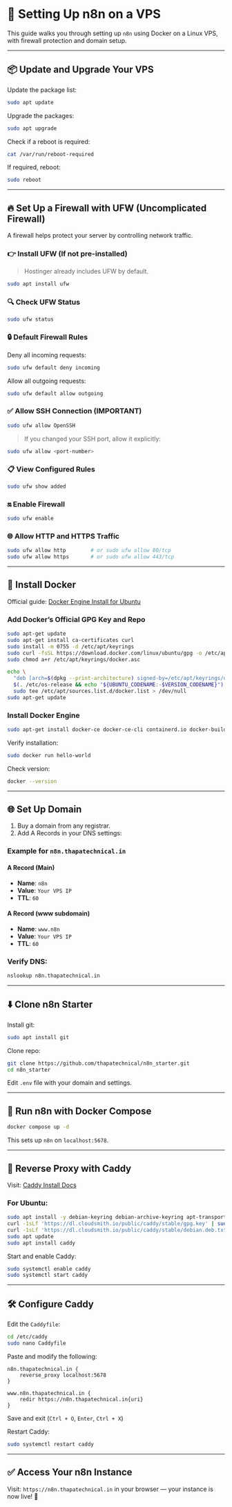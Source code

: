 # 🚀 Setting Up n8n on a VPS

This guide walks you through setting up `n8n` using Docker on a Linux VPS, with firewall protection and domain setup.

---

## 📦 Update and Upgrade Your VPS

Update the package list:

```bash
sudo apt update
```

Upgrade the packages:

```bash
sudo apt upgrade
```

Check if a reboot is required:

```bash
cat /var/run/reboot-required
```

If required, reboot:

```bash
sudo reboot
```

---

## 🔥 Set Up a Firewall with UFW (Uncomplicated Firewall)

A firewall helps protect your server by controlling network traffic.

### 👉 Install UFW (If not pre-installed)

> Hostinger already includes UFW by default.

```bash
sudo apt install ufw
```

### 🔍 Check UFW Status

```bash
sudo ufw status
```

### 🔒 Default Firewall Rules

Deny all incoming requests:

```bash
sudo ufw default deny incoming
```

Allow all outgoing requests:

```bash
sudo ufw default allow outgoing
```

### ✅ Allow SSH Connection (IMPORTANT)

```bash
sudo ufw allow OpenSSH
```

> If you changed your SSH port, allow it explicitly:
```bash
sudo ufw allow <port-number>
```

### 📋 View Configured Rules

```bash
sudo ufw show added
```

### 🔛 Enable Firewall

```bash
sudo ufw enable
```

### 🌐 Allow HTTP and HTTPS Traffic

```bash
sudo ufw allow http        # or sudo ufw allow 80/tcp
sudo ufw allow https       # or sudo ufw allow 443/tcp
```

---

## 🐳 Install Docker

Official guide: [Docker Engine Install for Ubuntu](https://docs.docker.com/engine/install/ubuntu/)

### Add Docker’s Official GPG Key and Repo

```bash
sudo apt-get update
sudo apt-get install ca-certificates curl
sudo install -m 0755 -d /etc/apt/keyrings
sudo curl -fsSL https://download.docker.com/linux/ubuntu/gpg -o /etc/apt/keyrings/docker.asc
sudo chmod a+r /etc/apt/keyrings/docker.asc
```

```bash
echo \
  "deb [arch=$(dpkg --print-architecture) signed-by=/etc/apt/keyrings/docker.asc] https://download.docker.com/linux/ubuntu \
  $(. /etc/os-release && echo "${UBUNTU_CODENAME:-$VERSION_CODENAME}") stable" | \
  sudo tee /etc/apt/sources.list.d/docker.list > /dev/null
sudo apt-get update
```

### Install Docker Engine

```bash
sudo apt-get install docker-ce docker-ce-cli containerd.io docker-buildx-plugin docker-compose-plugin
```

Verify installation:

```bash
sudo docker run hello-world
```

Check version:

```bash
docker --version
```

---

## 🌐 Set Up Domain

1. Buy a domain from any registrar.
2. Add A Records in your DNS settings:

### Example for `n8n.thapatechnical.in`

#### A Record (Main)

- **Name**: `n8n`
- **Value**: `Your VPS IP`
- **TTL**: `60`

#### A Record (www subdomain)

- **Name**: `www.n8n`
- **Value**: `Your VPS IP`
- **TTL**: `60`

### Verify DNS:

```bash
nslookup n8n.thapatechnical.in
```

---

## ⬇️ Clone n8n Starter

Install git:

```bash
sudo apt install git
```

Clone repo:

```bash
git clone https://github.com/thapatechnical/n8n_starter.git
cd n8n_starter
```

Edit `.env` file with your domain and settings.

---

## 🐳 Run n8n with Docker Compose

```bash
docker compose up -d
```

This sets up `n8n` on `localhost:5678`.

---

## 🔁 Reverse Proxy with Caddy

Visit: [Caddy Install Docs](https://caddyserver.com/docs/install)

### For Ubuntu:

```bash
sudo apt install -y debian-keyring debian-archive-keyring apt-transport-https curl
curl -1sLf 'https://dl.cloudsmith.io/public/caddy/stable/gpg.key' | sudo gpg --dearmor -o /usr/share/keyrings/caddy-stable-archive-keyring.gpg
curl -1sLf 'https://dl.cloudsmith.io/public/caddy/stable/debian.deb.txt' | sudo tee /etc/apt/sources.list.d/caddy-stable.list
sudo apt update
sudo apt install caddy
```

Start and enable Caddy:

```bash
sudo systemctl enable caddy
sudo systemctl start caddy
```

---

## 🛠️ Configure Caddy

Edit the `Caddyfile`:

```bash
cd /etc/caddy
sudo nano Caddyfile
```

Paste and modify the following:

```
n8n.thapatechnical.in {
    reverse_proxy localhost:5678
}

www.n8n.thapatechnical.in {
    redir https://n8n.thapatechnical.in{uri}
}
```

Save and exit (`Ctrl + O`, `Enter`, `Ctrl + X`)

Restart Caddy:

```bash
sudo systemctl restart caddy
```

---

## ✅ Access Your n8n Instance

Visit: `https://n8n.thapatechnical.in` in your browser — your instance is now live! 🎉
